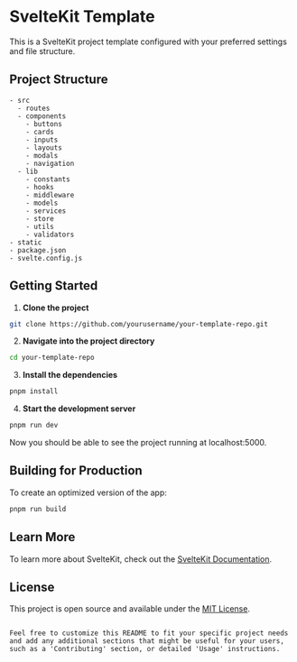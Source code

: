 # SvelteKit Template

This is a SvelteKit project template configured with your preferred settings and file structure.

## Project Structure

```
- src
  - routes
  - components
    - buttons
    - cards
    - inputs
    - layouts
    - modals
    - navigation
  - lib
    - constants
    - hooks
    - middleware
    - models
    - services
    - store
    - utils
    - validators
- static
- package.json
- svelte.config.js
```

## Getting Started

1. **Clone the project**

```bash
git clone https://github.com/yourusername/your-template-repo.git
```

2. **Navigate into the project directory**

```bash
cd your-template-repo
```

3. **Install the dependencies**

```bash
pnpm install
```

4. **Start the development server**

```bash
pnpm run dev
```

Now you should be able to see the project running at localhost:5000.

## Building for Production

To create an optimized version of the app:

```bash
pnpm run build
```

## Learn More

To learn more about SvelteKit, check out the [SvelteKit Documentation](https://kit.svelte.dev/docs).

## License

This project is open source and available under the [MIT License](LICENSE).
```

Feel free to customize this README to fit your specific project needs and add any additional sections that might be useful for your users, such as a 'Contributing' section, or detailed 'Usage' instructions.
